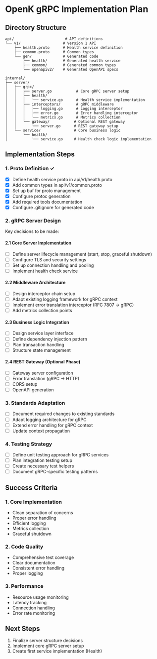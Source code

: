 # OpenK gRPC Implementation Plan

## Directory Structure
```
api/                       # API definitions
└── v1/                   # Version 1 API
    ├── health.proto      # Health service definition
    ├── common.proto      # Common types
    └── gen/              # Generated code
        ├── health/       # Generated health service
        ├── common/       # Generated common types
        └── openapiv2/    # Generated OpenAPI specs

internal/
├── server/
│   ├── grpc/
│   │   ├── server.go           # Core gRPC server setup
│   │   ├── health/            
│   │   │   └── service.go      # Health service implementation
│   │   ├── interceptors/       # gRPC middleware
│   │   │   ├── logging.go      # Logging interceptor
│   │   │   ├── error.go        # Error handling interceptor
│   │   │   └── metrics.go      # Metrics collection
│   │   └── gateway/           # Optional REST gateway
│   │       └── server.go      # REST gateway setup
│   └── service/               # Core business logic
│       └── health/
│           └── service.go     # Health check logic implementation
```

## Implementation Steps

### 1. Proto Definition ✓
- [x] Define health service proto in api/v1/health.proto
- [x] Add common types in api/v1/common.proto
- [x] Set up buf for proto management
- [x] Configure protoc generation
- [x] Add required tools documentation
- [x] Configure .gitignore for generated code

### 2. gRPC Server Design
Key decisions to be made:

#### 2.1 Core Server Implementation
- [ ] Define server lifecycle management (start, stop, graceful shutdown)
- [ ] Configure TLS and security settings
- [ ] Set up connection handling and pooling
- [ ] Implement health check service

#### 2.2 Middleware Architecture
- [ ] Design interceptor chain setup
- [ ] Adapt existing logging framework for gRPC context
- [ ] Implement error translation interceptor (RFC 7807 → gRPC)
- [ ] Add metrics collection points

#### 2.3 Business Logic Integration 
- [ ] Design service layer interface
- [ ] Define dependency injection pattern
- [ ] Plan transaction handling
- [ ] Structure state management

#### 2.4 REST Gateway (Optional Phase)
- [ ] Gateway server configuration
- [ ] Error translation (gRPC → HTTP)
- [ ] CORS setup
- [ ] OpenAPI generation

### 3. Standards Adaptation
- [ ] Document required changes to existing standards
- [ ] Adapt logging architecture for gRPC
- [ ] Extend error handling for gRPC context
- [ ] Update context propagation

### 4. Testing Strategy
- [ ] Define unit testing approach for gRPC services
- [ ] Plan integration testing setup
- [ ] Create necessary test helpers
- [ ] Document gRPC-specific testing patterns

## Success Criteria

### 1. Core Implementation
- Clean separation of concerns
- Proper error handling
- Efficient logging
- Metrics collection
- Graceful shutdown

### 2. Code Quality
- Comprehensive test coverage
- Clear documentation
- Consistent error handling
- Proper logging

### 3. Performance
- Resource usage monitoring
- Latency tracking
- Connection handling
- Error rate monitoring

## Next Steps
1. Finalize server structure decisions
2. Implement core gRPC server setup
3. Create first service implementation (Health)
